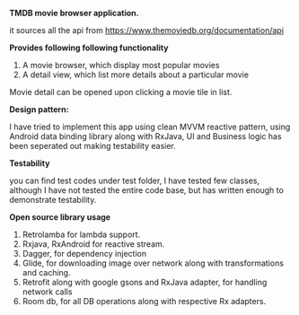 **TMDB movie browser application.**

it sources all the api from 
https://www.themoviedb.org/documentation/api

**Provides following following functionality**

1. A movie browser, which display most popular movies
2. A detail view, which list more details about a particular movie

Movie detail can be opened upon clicking a movie tile in list.


**Design pattern:**

I have tried to implement this app using clean MVVM reactive pattern,
using Android data binding library along with RxJava, UI and Business logic has been seperated out
making testability easier.


**Testability**

you can find test codes under test folder, I have tested few classes, although I have not tested
the entire code base, but has written enough to demonstrate testability.

**Open source library usage**

 1. Retrolamba for lambda support.
 2. Rxjava, RxAndroid for reactive stream.
 3. Dagger, for dependency injection
 4. Glide, for downloading image over network along with transformations
    and caching.
 5. Retrofit along with google gsons and RxJava adapter, for handling network calls
 6. Room db, for all DB operations along with respective Rx adapters.
